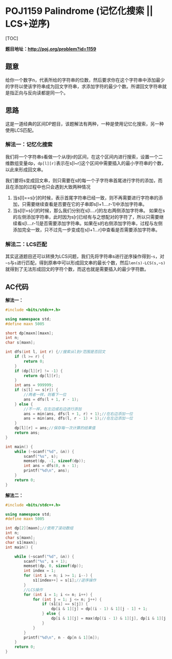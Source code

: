 # POJ1159 Palindrome (记忆化搜索 || LCS+逆序)

[TOC]

**题目地址：http://poj.org/problem?id=1159**

## 题意

给你一个数字n，代表所给的字符串的位数，然后要求你在这个字符串中添加最少的字符以使该字符串成为回文字符串，求添加字符的最少个数。所谓回文字符串就是指正向与反向读都是同一个。

## 思路

这是一道经典的区间DP题目，该题解法有两种，一种是使用记忆化搜索，另一种使用LCS匹配。

### 解法一：记忆化搜索

我们将一个字符串s看做一个从l到r的区间，在这个区间内进行搜索，设置一个二维数组变量dp，`dp[l][r]`表示在s[l~r]这个区间中需要插入的最小字符串的个数，以此来形成回文串。

我们要将s变成回文串，则只需要在s的每一个子字符串首尾进行字符的添加，而且在添加的过程中也只会遇到大致两种情况

1. 当s[l]==s[r]的时候，表示首尾字符串已经一致，则不再需要进行字符串的添加，只需要继续查看是否要在它的子串即s[l+1....r-1]中添加字符串。
2. 当s[l]!=s[r]的时候，那么我们分别在s[l....r]的左右两侧添加字符串。 如果在s的左侧添加字符串，此时因为s[r]已经有与之想配对的字符了，所以只需要继续看s[l....r-1]是否需要添加字符串。如果在s的右侧添加字符串，过程与左侧添加完全一致，只不过先一步变成在s[l+1...r]中查看是否需要添加字符串。

### 解法二：LCS匹配

其实这道题目还可以转换为LCS问题，我们先将字符串s进行逆序操作得到`~s`，对`~s`与`s`进行匹配，得到原串中可以形成回文串的最长个数，然后`len(s)-LCS(s,~s)`就得到了无法形成回文的字符个数，而这也就是需要插入的最少字符数。

## AC代码

**解法一：**

```c++
#include <bits/stdc++.h>

using namespace std;
#define maxn 5005

short dp[maxn][maxn];
int n;
char s[maxn];

int dfs(int l, int r) {//搜索从l到r范围是否回文
    if (l >= r) {
        return 0;
    }
    if (dp[l][r] != -1) {
        return dp[l][r];
    }
    int ans = 999999;
    if (s[l] == s[r]) {
        //两者一样，则看下一位
        ans = dfs(l + 1, r - 1);
    } else {
		//不一样，在左边或右边进行添加
        ans = min(ans, dfs(l + 1, r) + 1);//在右边添加一位
        ans = min(ans, dfs(l, r - 1) + 1);//在左边添加一位
    }
    dp[l][r] = ans;//保存每一次计算的结果值
    return ans;
}

int main() {
    while (~scanf("%d", &n)) {
        scanf("%s", s);
        memset(dp, -1, sizeof(dp));
        int ans = dfs(0, n - 1);
        printf("%d\n", ans);
    }
    return 0;
}
```

**解法二：**

``` c++
#include <bits/stdc++.h>

using namespace std;
#define maxn 5005

int dp[2][maxn];//使用了滚动数组
int n;
char s[maxn];
char s1[maxn];
int main() {

    while (~scanf("%d", &n)) {
        scanf("%s", s + 1);
        memset(dp, 0, sizeof(dp));
        int index = 1;
        for (int i = n; i >= 1; i--) {
            s1[index++] = s[i];//逆序操作
        }
        //LCS操作
        for (int i = 1; i <= n; i++) {
            for (int j = 1; j <= n; j++) {
                if (s1[i] == s[j]) {
                    dp[i & 1][j] = dp[(i - 1) & 1][j - 1] + 1;
                } else {
                    dp[i & 1][j] = max(dp[(i - 1) & 1][j], dp[i & 1][j - 1]);
                }
            }
        }
        printf("%d\n", n - dp[n & 1][n]);
    }
    return 0;
}
```